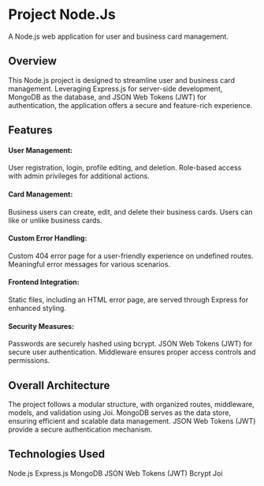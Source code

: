 # Project Node.Js
A Node.js web application for user and business card management.

## Overview
This Node.js project is designed to streamline user and business card management. Leveraging Express.js for server-side development, MongoDB as the database, and JSON Web Tokens (JWT) for authentication, the application offers a secure and feature-rich experience.

## Features
#### User Management:
User registration, login, profile editing, and deletion.
Role-based access with admin privileges for additional actions.

#### Card Management:
Business users can create, edit, and delete their business cards.
Users can like or unlike business cards.

#### Custom Error Handling:
Custom 404 error page for a user-friendly experience on undefined routes.
Meaningful error messages for various scenarios.

#### Frontend Integration:
Static files, including an HTML error page, are served through Express for enhanced styling.

#### Security Measures:
Passwords are securely hashed using bcrypt.
JSON Web Tokens (JWT) for secure user authentication.
Middleware ensures proper access controls and permissions.

## Overall Architecture
The project follows a modular structure, with organized routes, middleware, models, and validation using Joi.
MongoDB serves as the data store, ensuring efficient and scalable data management. 
JSON Web Tokens (JWT) provide a secure authentication mechanism.

## Technologies Used
Node.js
Express.js
MongoDB
JSON Web Tokens (JWT)
Bcrypt
Joi
